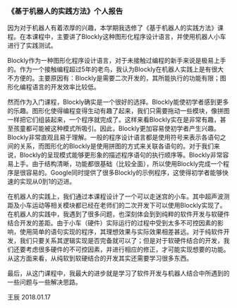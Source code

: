 ### 《基于机器人的实践方法》个人报告

因为对于机器人有着浓厚的兴趣，本学期我选修了《基于机器人的实践方法》课程。在本课程中，主要讲了Blockly这种图形化程序设计语言，并使用机器人小车进行了实践测试。

Blockly作为一种图形化程序设计语言，对于未接触过编程的新手来说是极易上手的。作为一个接触编程超过5年的老鸟，我认为Blockly在机器人实践上是有很大不方便的。主要原因有：Blockly是需要二次开发的，其所能执行的功能有限；图形化编程语言的开发效率比较低。

然而作为入门课程，Blockly确实是一个很好的选择。Blockly能使初学者感到更多的乐趣。图形化使得编程变得生动有趣了起来，我们只需要拖动一些模块，像拼图一样把它们组装起来，一个程序就完成了。这样来看Blockly实在是非常有趣，甚至孩童都可能被这种模式所吸引。因此，Blockly更加容易使初学者产生兴趣。Blockly非常直观且易于理解。一般的程序设计语言都是使用符号来表示各语句之间的关系，而图形化的Blockly是使用拼图的方式来关联各语句的。对于我们来说，Blockly的呈现模式能够更形象的描述程序语句的执行顺序等。Blockly非常容易上手。由于结构清晰，功能都很基础（比较全面），所以使用Blockly完成一个程序是很容易的。Google同时提供了很多Blockly的示例程序，这使得初学者能够快速的实现从0到1的迈进。

在机器人的实践上，我们通过本课程设计了一个可以走迷宫的小车。其中超声波测距及小车运动等相关模块都已经在老师们的二次开发下可以使用Blockly实现了。在机器人的实践中，我遇到了很多问题，也深刻体会到到纯粹的软件开发与软硬件结合开发的差距。由于小车（硬件）实际运行的过程中受到太多不可控因素的影响，使用简单的语句实现的程序，其理想效果与实际效果相差甚远。对于纯软件开发，我们只要关系其逻辑实现是否完备就可以了；但是对于软硬件结合的开发，我们还要考虑很多硬件的不可控因素，并进行相应的修正，才可能实现想要的功能。从这方面来看，从纯软到软硬结合的开发其实还需要学习很多东西。

最后，从这门课程中，我最大的进步就是学习了软件开发与机器人结合中所遇到的一些问题与一些解决思路。

王辰
2018.01.17